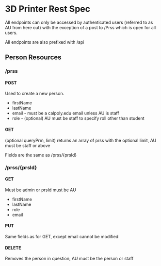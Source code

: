 # 3D Printer Rest Spec

All endpoints can only be accessed by authenticated users
 (referred to as AU from here out) with the exception of a post to /Prss which
 is open for all users.

All endpoints are also prefixed with /api

## Person Resources

### /prss

#### POST
Used to create a new person.
* firstName
* lastName
* email - must be a calpoly.edu email unless AU is staff
* role - (optional) AU must be staff to specify roll other than student

#### GET
(optional queryPrm, limit) returns an array of prss with the optional limit, AU must be staff or above

Fields are the same as /prss/{prsId}

### /prss/{prsId}

#### GET
Must be admin or prsId must be AU
* firstName
* lastName
* role
* email

#### PUT
Same fields as for GET, except email cannot be modified

#### DELETE
Removes the person in question, AU must be the person or staff
